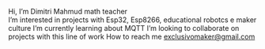 Hi, I’m Dimitri Mahmud math teacher   
I’m interested in projects with Esp32, Esp8266, educational robotcs e maker culture
I’m currently learning about MQTT
I’m looking to collaborate on projects with this line of work
How to reach me exclusivomaker@gmail.com 
